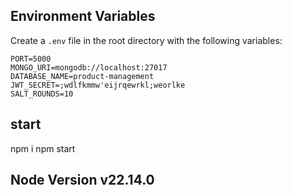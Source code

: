 

## Environment Variables

Create a `.env` file in the root directory with the following variables:

```env
PORT=5000
MONGO_URI=mongodb://localhost:27017
DATABASE_NAME=product-management
JWT_SECRET=;wdlfkmmw'eijrqewrkl;weorlke
SALT_ROUNDS=10
```



## start

npm i 
npm start 


## Node Version  v22.14.0



